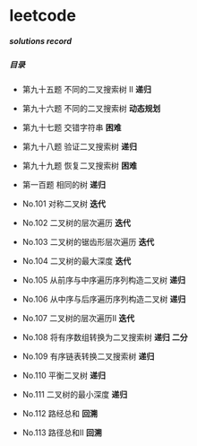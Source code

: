 # leetcode
##### solutions record
##### 目录
- 第九十五题 不同的二叉搜索树 II **递归**

- 第九十六题 不同的二叉搜索树 **动态规划**

- 第九十七题 交错字符串 **困难**

- 第九十八题 验证二叉搜索树 **递归**

- 第九十九题 恢复二叉搜索树 **困难**

- 第一百题 相同的树 **递归**

- No.101 对称二叉树 **迭代**

- No.102 二叉树的层次遍历 **迭代**

- No.103 二叉树的锯齿形层次遍历 **迭代**

- No.104 二叉树的最大深度 **迭代**

- No.105 从前序与中序遍历序列构造二叉树 **递归**

- No.106 从中序与后序遍历序列构造二叉树 **递归**

- No.107 二叉树的层次遍历Ⅱ **迭代**

- No.108 将有序数组转换为二叉搜索树 **递归** **二分**  

- No.109 有序链表转换二叉搜索树 **递归**

- No.110 平衡二叉树 **递归**

- No.111 二叉树的最小深度 **递归**

- No.112 路经总和 **回溯**  

- No.113 路径总和Ⅱ  **回溯**  
